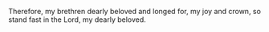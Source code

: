 Therefore, my brethren dearly beloved and longed for, my joy and crown, so stand fast in the Lord, my dearly beloved.
